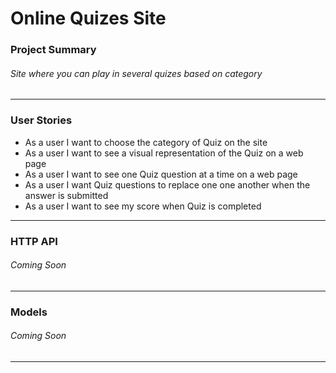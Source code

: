 # Online Quizes Site
### Project Summary
###### Site where you can play in several quizes based on category

---

### User Stories
* As a user I want to choose the category of Quiz on the site
* As a user I want to see a visual representation of the Quiz on a web page
* As a user I want to see one Quiz question at a time on a web page
* As a user I want Quiz questions to replace one one another when the answer is submitted
* As a user I want to see my score when Quiz is completed
---
### HTTP API
###### Coming Soon
---
### Models
###### Coming Soon
---